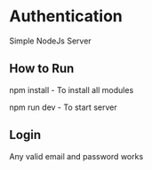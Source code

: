 # Authentication

Simple NodeJs Server

## How to Run

npm install - To install all modules

npm run dev -  To start server

## Login

Any valid email and password works